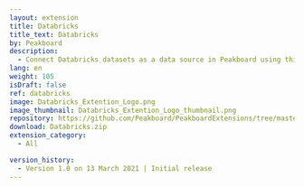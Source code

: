 ```yaml
---
layout: extension
title: Databricks
title_text: Databricks
by: Peakboard
description: 
  - Connect Databricks datasets as a data source in Peakboard using this extension.
lang: en
weight: 105
isDraft: false
ref: databricks
image: Databricks_Extention_Logo.png
image_thumbnail: Databricks_Extention_Logo_thumbnail.png
repository: https://github.com/Peakboard/PeakboardExtensions/tree/master/Databricks
download: Databricks.zip
extension_category:
  - All

version_history:
  - Version 1.0 on 13 March 2021 | Initial release
---
```

